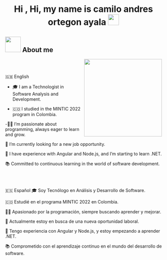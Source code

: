 <h1 align="center">Hi , Hi, my name is camilo andres ortegon ayala <img src="https://media.giphy.com/media/hvRJCLFzcasrR4ia7z/giphy.gif" width="35"></h1>
<p align="center">

## <picture><img src = "https://github.com/7oSkaaa/7oSkaaa/blob/main/Images/about_me.gif?raw=true" width = 50px></picture> About me

<picture> <img align="right" src="https://github.com/7oSkaaa/7oSkaaa/blob/main/Images/Right_Side.gif?raw=true" width = 250px></picture>

 <br><br>

🇬🇧 English
- :mortar_board: I am a Technologist in Software Analysis and Development.

- :colombia: I studied in the MINTIC 2022 program in Colombia.

-:technologist: I’m passionate about programming, always eager to learn and grow.

:rocket: I’m currently looking for a new job opportunity.

:wrench: I have experience with Angular and Node.js, and I’m starting to learn .NET.

:books: Committed to continuous learning in the world of software development.

<br><br>

🇪🇸 Español
:mortar_board: Soy Tecnólogo en Análisis y Desarrollo de Software.

:colombia: Estudié en el programa MINTIC 2022 en Colombia.

:technologist: Apasionado por la programación, siempre buscando aprender y mejorar.

:rocket: Actualmente estoy en busca de una nueva oportunidad laboral.

:wrench: Tengo experiencia con Angular y Node.js, y estoy empezando a aprender .NET.

:books: Comprometido con el aprendizaje continuo en el mundo del desarrollo de software.
<br>


